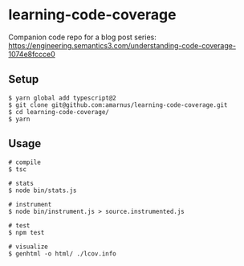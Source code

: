# learning-code-coverage

Companion code repo for a blog post series: https://engineering.semantics3.com/understanding-code-coverage-1074e8fccce0

## Setup

```shell
$ yarn global add typescript@2
$ git clone git@github.com:amarnus/learning-code-coverage.git
$ cd learning-code-coverage/
$ yarn
```

## Usage

```shell
# compile
$ tsc

# stats
$ node bin/stats.js

# instrument
$ node bin/instrument.js > source.instrumented.js

# test
$ npm test

# visualize
$ genhtml -o html/ ./lcov.info
```
